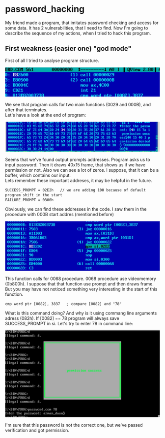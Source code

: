# password_hacking

My friend made a program, that imitates password checking and access for some data. It has 2 vulnerabilities, that I need to find. Now I'm going to describe the sequence of my actions, when I tried to hack this program.

## First weakness (easier one) "god mode"

First of all I tried to analyse program structure.

![](https://github.com/worthlane/password_hacking/blob/main/main.jpg)

We see that program calls for two main functions (0029 and 000B), and after that terminates.  
Let's have a look at the end of program:

![](https://github.com/worthlane/password_hacking/blob/main/prompts.jpg)

Seems that we've found output prompts addresses. Program asks us to input password. Then it draws 40x15 frame, that shows us if we have permission or not.
Also we can see a lot of zeros. I suppose, that it can be a buffer, which contains our input.  
Lets remember these important addreses, it may be helpful in the future. 

```
SUCCESS_PROMPT = 02E2h   // we are adding 100 because of default program shift in the start
FAILURE_PROMPT = 0300h
```

Obviously, we can find these addresses in the code. I saw them in the procedure with 000B start addres (mentioned before)

![](https://github.com/worthlane/password_hacking/blob/main/adrss.jpg)

This function calls for 0068 procedure. 0068 procedure use videomemory (0b800h). I suppose that that function use prompt and then draws frame. But you may have not noticed something very interesting in the start of this function.

```
cmp word ptr [0082], 3837   ; compare [0082] and "78"
```

What is this command doing? And why is it using commang line arguments adress (082h). If [0082] == 78 program will always save SUCCESS_PROMPT in si. Let's try to enter 78 in command line:

![](https://github.com/worthlane/password_hacking/blob/main/success.jpg)

I'm sure that this password is not the correct one, but we've passed verification and got permission.
